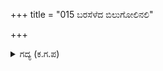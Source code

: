 +++
title = "015 ಬರಸೆಳೆದ ಬಿಲುಗೋಲಿನಲಿ"

+++

<details><summary>ಗದ್ಯ (ಕ.ಗ.ಪ) </summary>

15. ಅರ್ಜುನನು ಬಲವಾಗಿ ಬಿಲ್ಲನ್ನು ಸೆಳೆದು ನಿಷ್ಠುರವಾಗಿ ವಿಶೇಷವಾದ ಬಾಣ ಪ್ರಯೋಗಿಸಿ, ಕರ್ಣನ ರಥದ ಕುದುರೆಗಳು ಬೀಳುವಂತೆ ಮಾಡಿದನು. ಇಂದ್ರನ ವಜ್ರಾಯುಧದ ಏಟಿಗೆ ಕುಲಪರ್ವತಗಳು ಓಡಿ ಹೋಗುವಂತೆ. ಕರ್ಣನ ರಥ ಒಂದು ಯೋಜನದವರೆಗೆ ತಿರ್ರನೆ ತಿರುಗುತ್ತಾ ದೂರ ಹೋಯಿತು.
</details>
